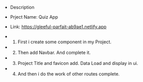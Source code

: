 
- Description 

- Prject Name:  Quiz App
- Link: https://gleeful-parfait-ab9ae1.netlify.app

 - 1. First i create some component in my Project.
 - 2. Then add Navbar. And complete it.

 - 3. Project Title and favicon add. Data Load and display in ui. 
 - 4. And then i do the work of other routes complete.

